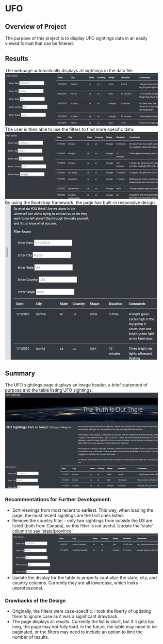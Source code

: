 # UFO

## Overview of Project
The purpose of this project is to display UFO sightings data in an easily viewed format that can be filtered.

## Results 
The webpage automatically displays all sightings in the data file. 
![image](https://github.com/kwarzeski/UFO/raw/main/static/images/Screenshot01.png)
The user is then able to use the filters to find more specific data.
![image](https://github.com/kwarzeski/UFO/raw/main/static/images/Screenshot03.png)
By using the Bootstrap framework, the page has built-in responsive design
![image](https://github.com/kwarzeski/UFO/raw/main/static/images/Screenshot05.png)

## Summary 
The UFO sightings page displays an image header, a brief statement of purpose and the table listing UFO sightings.
![image](https://github.com/kwarzeski/UFO/raw/main/static/images/Screenshot04.png)

### Recommentations for Further Development:
- Sort viewings from most recent to earliest. This way, when loading the page, the most recent sightings are the first ones listed.
- Remove the country filter - only two sightings from outside the US are listed (both from Canada), so this filter is not useful. Update the 'state' column to say 'state/province'
![image](https://github.com/kwarzeski/UFO/raw/main/static/images/Screenshot02.png)
- Update the display for the table to properly captialize the state, city, and country columns. Currently they are all lowercase, which looks unprofessional.
### Drawbacks of the Design
- Originally, the filters were case-specific. I took the liberty of updating them to ignore case as it was a significant drawback.
- The page displays all results. Currently the list is short, but if it gets too long, the page may not fully load. In the future, the table may need to be paginated, or the filters may need to include an option to limit the number of results.

